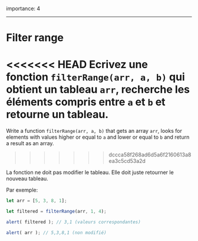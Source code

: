 importance: 4

---

# Filter range

<<<<<<< HEAD
Ecrivez une fonction `filterRange(arr, a, b)` qui obtient un tableau `arr`, recherche les éléments compris entre `a` et `b` et retourne un tableau. 
=======
Write a function `filterRange(arr, a, b)` that gets an array `arr`, looks for elements with values higher or equal to `a` and lower or equal to `b` and return a result as an array.
>>>>>>> dccca58f268ad6d5a6f2160613a8ea3c5cd53a2d

La fonction ne doit pas modifier le tableau. Elle doit juste retourner le nouveau tableau.

Par exemple:

```js
let arr = [5, 3, 8, 1];

let filtered = filterRange(arr, 1, 4); 

alert( filtered ); // 3,1 (valeurs correspondantes)

alert( arr ); // 5,3,8,1 (non modifié)
```

